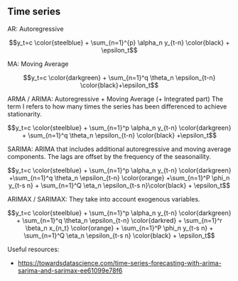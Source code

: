 ## Time series


AR: Autoregressive

$$y_t=c \color{steelblue} + \sum_{n=1}^{p} \alpha_n y_{t-n} \color{black} + \epsilon_t$$

MA: Moving Average

$$y_t=c \color{darkgreen} + \sum_{n=1}^q \theta_n \epsilon_{t-n} \color{black}+\epsilon_t$$

ARMA / ARIMA: Autoregressive + Moving Average (+ Integrated part)
The term I refers to how many times the series has been differenced to achieve stationarity.

$$y_t=c \color{steelblue} + \sum_{n=1}^p \alpha_n y_{t-n} \color{darkgreen} + \sum_{n=1}^q \theta_n \epsilon_{t-n} \color{black} +\epsilon_t$$

SARIMA: ARIMA that includes additional autoregressive and moving average components. The lags are offset by the frequency of the seasonaility. 

$$y_t=c \color{steelblue} + \sum_{n=1}^p \alpha_n y_{t-n} \color{darkgreen} +\sum_{n=1}^q \theta_n \epsilon_{t-n} \color{orange} +\sum_{n=1}^P \phi_n y_{t-s n} + \sum_{n=1}^Q \eta_n \epsilon_{t-s n}\color{black} + \epsilon_t$$

ARIMAX / SARIMAX: They take into account exogenous variables.

$$y_t=c \color{steelblue} + \sum_{n=1}^p \alpha_n y_{t-n} \color{darkgreen} + \sum_{n=1}^q \theta_n \epsilon_{t-n} \color{darkred} + \sum_{n=1}^r \beta_n x_{n_t} \color{orange} + \sum_{n=1}^P \phi_n y_{t-s n} + \sum_{n=1}^Q \eta_n \epsilon_{t-s n} \color{black} + \epsilon_t$$


Useful resources:

- https://towardsdatascience.com/time-series-forecasting-with-arima-sarima-and-sarimax-ee61099e78f6